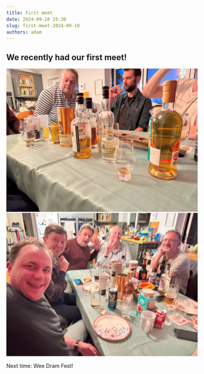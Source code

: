 ```yaml
---
title: First meet
date: 2024-09-18 15:30
slug: first-meet-2024-09-18
authors: adam
---
```


## We recently had our first meet!

<!-- truncate -->

![IMG_7643](../static/IMG_7643.jpg)
![IMG_7647](../static/IMG_7647.jpg)

Next time: Wee Dram Fest!